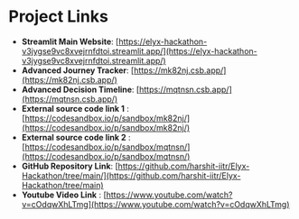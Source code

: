 # Project Links

- **Streamlit Main Website**: [https://elyx-hackathon-v3jygse9vc8xvejrnfdtoi.streamlit.app/](https://elyx-hackathon-v3jygse9vc8xvejrnfdtoi.streamlit.app/)  
- **Advanced Journey Tracker**: [https://mk82nj.csb.app/](https://mk82nj.csb.app/)  
- **Advanced Decision Timeline**: [https://mqtnsn.csb.app/](https://mqtnsn.csb.app/)
- **External source code link 1** : [https://codesandbox.io/p/sandbox/mk82nj/](https://codesandbox.io/p/sandbox/mk82nj/)
- **External source code link 2** : [https://codesandbox.io/p/sandbox/mqtnsn/](https://codesandbox.io/p/sandbox/mqtnsn/)
- **GitHub Repository Link**: [https://github.com/harshit-iitr/Elyx-Hackathon/tree/main/](https://github.com/harshit-iitr/Elyx-Hackathon/tree/main)
- **Youtube Video Link** : [https://www.youtube.com/watch?v=cOdqwXhLTmg](https://www.youtube.com/watch?v=cOdqwXhLTmg)
